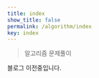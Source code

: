 ```yaml
---
title: index
show_title: false
permalink: /algorithm/index
key: index
--- 
```


> 알고리즘 문제풀이

블로그 이전중입니다.